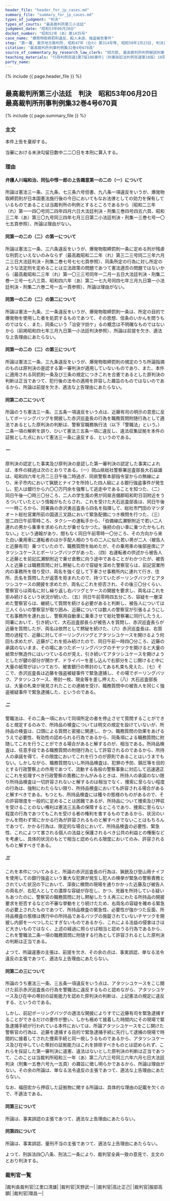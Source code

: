 ```yaml
---
header_file: "header_for_jp_cases.md"
summary_file: "summary_for_jp_cases.md"
types_of_judgment: "判決"
types_of_courts: "最高裁判所第三小法廷"
judgment_date: "昭和53年06月20日"
docket_number: "昭和52年（あ）第1435号"
case_name: "爆発物取締罰則違反、殺人未遂、強盗被告事件"
step: "第一審, 東京地方裁判所, 昭和47年（合わ）第314号等, 昭和50年1月23日, 判決|控訴審, 東京高等裁判所, 昭和50年（う）第632号, 昭和52年6月30日, 判決"
citation: "最高裁判所刑事判例集32巻4号670頁"
source_of_commentary_by_research_law_clerk: "岡次郎, 最高裁判所判例解説刑事篇昭和53年度198頁"
teaching_materials: "行政判例百選1第7版106事件|〔刑事訴訟法判例百選第10版〕10頁"
party_name:
---
```


{% include {{ page.header_file }}  %}

## 最高裁判所第三小法廷　判決　昭和53年06月20日　最高裁判所刑事判例集32巻4号670頁

{% include {{ page.summary_file }}  %}










### 主文



本件上告を棄却する。

当審における未決勾留日数中二二〇日を本刑に算入する。





### 理由



#### 弁護人川端和治、同弘中惇一郎の上告趣意第一の二の（一）について

所論は憲法三一条、三九条、七三条六号但書、九八条一項違反をいうが、爆発物取締罰則が日本国憲法施行後の今日においてもなお法律としての効力を保有しているものであることは当裁判所の判例とするところであるから（昭和二三年（れ）第一一四〇号同二四年四月六日大法廷判決・刑集三巻四号四五六頁、昭和三二年（あ）第三〇九号同三四年七月三日第二小法廷判決・刑集一三巻七号一〇七五頁参照）、所論は理由がない。

#### 同第一の二の（二）の第一について

所論は憲法三一条、三六条違反をいうが、爆発物取締罰則一条に定める刑が残虐な刑罰といえないのみならず（最高裁昭和二二年（れ）第三二三号同二三年六月二三日大法廷判決・刑集二巻七号七七七頁参照）、同条所定の行為に対し所定のような法定刑を定めることは立法政策の問題であつて憲法適否の問題ではないから（最高裁昭和二三年（れ）第一〇三三号同年一二月一五日大法廷判決・刑集二巻一三号一七八三頁、昭和四六年（あ）第二一七九号同四七年三月九日第一小法廷判決・刑集二六巻二号一五一頁参照）、所論は理由がない。

#### 同第一の二の（二）の第二について

所論は憲法一九条、三一条違反をいうが、爆発物取締罰則一条は、所定の目的で爆発物を使用した者を処罰するものであつて、その思想、信条のいかんを問うものではなく、また、同条にいう「治安ヲ妨ケ」るの概念は不明確なものではないから（前掲昭和四七年三月九日第一小法廷判決参照）、所論は前提を欠き、適法な上告理由にあたらない。

#### 同第一の二の（二）の第三について

所論は憲法三一条、三九条違反をいうが、爆発物取締罰則の規定のうち所論指摘のものは原判決の是認する第一審判決が適用していないものであり、また、本件に適用される同罰則一条及び三条の規定につきこれを合憲であるとした原判決の判断は正当であつて、犯行後の法令の適用を許容した趣旨のものではないのであるから、所論は前提を欠き、適法な上告理由にあたらない。

#### 同第二の二について

所論のうち憲法三一条、三五条一項違反をいう点は、近藤有司の明示の意思に反してボーリングバツグを開披した赤沢巡査長の行為を職務質問附随行為として適法であるとした原判決の判断は、警察官職務執行法（以下「警職法」という。）二条一項の解釈を誤り、ひいて憲法三五条一項に違反し、違法収集証拠を本件の証拠とした点において憲法三一条に違反する、というのである。

##### 一

原判決の認定した事実及び原判決の是認した第一審判決の認定した事実によれば、本件の経過は次のとおりである。（一）岡山県総社警察署巡査部長大石益雄は、昭和四六年七月二三日午後二時過ぎ、同県警察本部指令室からの無線により、米子市内において猟銃とナイフを所持した四人組による銀行強盗事件が発生し、犯人は銀行から六〇〇万円余を強奪して逃走中であることを知つた、（二）同日午後一〇時三〇分ころ、二人の学生風の男が同県吉備郡昭和町日羽附近をうろついていたという情報がもたらされ、これを受けた大石巡査部長は、同日午後一一時ころから、同署員の赤沢勇巡査長ら四名を指揮して、総社市門田のマツダオート総社営業所前の国道三叉路において緊急配備につき検問を行つた、（三）翌二四日午前零時ころ、タクシーの運転手から、「伯備線広瀬駅附近で若い二人連れの男から乗車を求められたが乗せなかつた。後続の白い車に乗つたかもしれない。」という通報があり、間もなく同日午前零時一〇分ころ、その方向から来た白い乗用車に運転者のほか手配人相のうちの二人に似た若い男が二人（被告人と近藤有司）乗つていたので、職務質問を始めたが、その乗用車の後部座席にアタツシユケースとボーリングバツグがあった、（四）右運転者の供述から被告人と近藤とを前記広瀬駅附近で乗せ倉敷に向う途中であることがわかつたが、被告人と近藤とは職務質問に対し黙秘したので容疑を深めた警察官らは、前記営業所内の事務所を借り受け、両名を強く促して下車させ事務所内に連れて行き、住所、氏名を質問したが返答を拒まれたので、持つていたボーリングバツグとアタツシユケースの開披を求めたが、両名にこれを拒否され、その後三〇分くらい、警察官らは両名に対し繰り返し右バツグとケースの開披を要求し、両名はこれを拒み続けるという状況が続いた、（五）同日午前零時四五分ころ、容疑を一層深めた警察官らは、継続して質問を続ける必要があると判断し、被告人については三人くらいの警察官が取り囲み、近藤については数人の警察官が引張るようにして右事務所を連れ出し、警察用自動車に乗車させて総社警察署に同行したうえ、同署において、引き続いて、大石巡査部長らが被告人を質問し、赤沢巡査長らが近藤を質問したが、両名は依然として黙秘を続けた、（六）赤沢巡査長は、右質問の過程で、近藤に対してボーリングバツグとアタツシユケースを開けるよう何回も求めたが、近藤がこれを拒み続けたので、同日午前一時四〇分ころ、近藤の承諾のないまま、その場にあつたボーリングバツグのチヤツクを開けると大量の紙幣が無造作にはいつているのが見え、引き続いてアタツシユケースを開けようとしたが鍵の部分が開かず、ドライバーを差し込んで右部分をこじ開けると中に大量の紙幣がはいつており、被害銀行の帯封のしてある札束も見えた、（七）そこで、赤沢巡査長は近藤を強盗被疑事件で緊急逮捕し、その場でボーリングバツク、アタツシユケース、帯封一枚、現金等を差し押えた、（八）大石巡査部長は、大量の札束が発見されたことの連絡を受け、職務質問中の被告人を同じく強盗被疑事件で緊急逮捕した、というのである。

##### 二

警職法は、その二条一項において同項所定の者を停止させて質問することができると規定するのみで、所持品の検査については明文の規定を設けていないが、所持品の検査は、口頭による質問と密接に関連し、かつ、職務質問の効果をあげるうえで必要性、有効性の認められる行為であるから、同条項による職務質問に附随してこれを行うことができる場合があると解するのが、相当である。所持品検査は、任意手段である職務質問の附随行為として許容されるのであるから、所持人の承諾を得て、その限度においてこれを行うのが原則であることはいうまでもない。しかしながら、職務質問ないし所持品検査は、犯罪の予防、鎮圧等を目的とする行政警察上の作用であつて、流動する各般の警察事象に対応して迅速適正にこれを処理すべき行政警察の責務にかんがみるときは、所持人の承諾のない限り所持品検査は一切許容されないと解するのは相当でなく、捜索に至らない程度の行為は、強制にわたらない限り、所持品検査においても許容される場合があると解すべきである。もつとも、所持品検査には種々の態様のものがあるので、その許容限度を一般的に定めることは困難であるが、所持品について捜索及び押収を受けることのない権利は憲法三五条の保障するところであり、捜索に至らない程度の行為であつてもこれを受ける者の権利を害するものであるから、状況のいかんを問わず常にかかる行為が許容されるものと解すべきでないことはもちろんであつて、かかる行為は、限定的な場合において、所持品検査の必要性、緊急性、これによつて害される個人の法益と保護されるべき公共の利益との権衡などを考慮し、具体的状況のもとで相当と認められる限度においてのみ、許容されるものと解すべきである。

##### 三

これを本件についてみると、所論の赤沢巡査長の行為は、猟銃及び登山用ナイフを使用しての銀行強盗という重大な犯罪が発生し犯人の検挙が緊急の警察責務とされていた状況の下において、深夜に検問の現場を通りかかった近藤及び被告人の両名が、右犯人としての濃厚な容疑が存在し、かつ、兇器を所持している疑いもあつたのに、警察官の職務質問に対し黙秘したうえ再三にわたる所持品の開披要求を拒否するなどの不審な挙動をとり続けたため、右両名の容疑を確める緊急の必要上されたものであつて、所持品検査の緊急性、必要性が強かつた反面、所持品検査の態様は携行中の所持品であるバツグの施錠されていないチヤツクを開披し内部を一べつしたにすぎないものであるから、これによる法益の侵害はさほど大きいものではなく、上述の経過に照らせば相当と認めうる行為であるから、これを警職法二条一項の職務質問に附随する行為として許容されるとした原判決の判断は正当である。

よつて、所論違憲の主張は、前提を欠き、その余の点は、事実誤認、単なる法令違反の主張であつて、適法な上告理由にあたらない。

#### 同第二の三について

所論のうち憲法三一条、三五条一項違反をいう点は、アタツシユケースをこじ開けた前示赤沢巡査長の行為を警職法に違反するものと認めながら、アタツシユケース及び在中の帯封の証拠能力を認めた原判決の判断は、上記憲法の規定に違反する、というのである。

しかし、前記ボーリングバツグの適法な開披によりすでに近藤有司を緊急逮捕することができるだけの要件が整い、しかも極めて接着した時間内にその現場で緊急逮捕手続が行われている本件においては、所論アタツシユケースをこじ開けた警察官の行為は、近藤を逮捕する目的で緊急逮捕手続に先行して逮捕の現場で時間的に接着してされた捜索手続と同一視しうるものであるから、アタツシユケース及び在中していた帯封の証拠能力はこれを排除すべきものとは認められず、これらを採証した第一審判決に違憲、違法はないとした原判決の判断は正当であつて、このことは当裁判所昭和三一年（あ）第二八六三号同三六年六月七日大法廷判決（刑集一五巻六号九一五頁）の趣旨に徴し明らかであるから、所論は理由がない。その余の所論は、単なる法令違反の主張であつて、適法な上告理由にあたらない。

なお、福田宏から押収した証拠物に関する所論は、具体的な理由の記載を欠くので、不適法である。

#### 同第三について

所論は、事実誤認の主張であつて、適法な上告理由にあたらない。

#### 同第四について

所論は、事実誤認、量刑不当の主張であつて、適法な上告理由にあたらない。

よつて、刑訴法四〇八条、刑法二一条により、裁判官全員一致の意見で、主文のとおり判決する。

### 裁判官一覧

|裁判長裁判官|江里口清雄|
|裁判官|天野武一|
|裁判官|高辻正己|
|裁判官|服部高顕|
|裁判官|環昌一|

